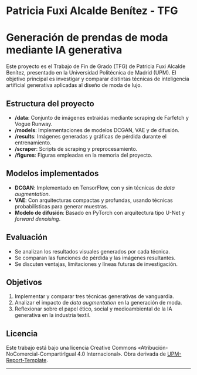 # Patricia Fuxi Alcalde Benítez - TFG

# Generación de prendas de moda mediante IA generativa

Este proyecto es el Trabajo de Fin de Grado (TFG) de Patricia Fuxi Alcalde Benítez, presentado en la Universidad Politécnica de Madrid (UPM). El objetivo principal es investigar y comparar distintas técnicas de inteligencia artificial generativa aplicadas al diseño de moda de lujo.

## Estructura del proyecto

- **/data**: Conjunto de imágenes extraídas mediante scraping de Farfetch y Vogue Runway.
- **/models**: Implementaciones de modelos DCGAN, VAE y de difusión.
- **/results**: Imágenes generadas y gráficas de pérdida durante el entrenamiento.
- **/scraper**: Scripts de scraping y preprocesamiento.
- **/figures**: Figuras empleadas en la memoria del proyecto.

## Modelos implementados

- **DCGAN**: Implementado en TensorFlow, con y sin técnicas de *data augmentation*.
- **VAE**: Con arquitecturas compactas y profundas, usando técnicas probabilísticas para generar muestras.
- **Modelo de difusión**: Basado en PyTorch con arquitectura tipo U-Net y *forward denoising*.

## Evaluación

- Se analizan los resultados visuales generados por cada técnica.
- Se comparan las funciones de pérdida y las imágenes resultantes.
- Se discuten ventajas, limitaciones y líneas futuras de investigación.

## Objetivos

1. Implementar y comparar tres técnicas generativas de vanguardia.
2. Analizar el impacto de *data augmentation* en la generación de moda.
3. Reflexionar sobre el papel ético, social y medioambiental de la IA generativa en la industria textil.

## Licencia

Este trabajo está bajo una licencia Creative Commons «Atribución-NoComercial-CompartirIgual 4.0 Internacional». Obra derivada de [UPM-Report-Template](https://github.com/blazaid/UPM-Report-Template).

---
